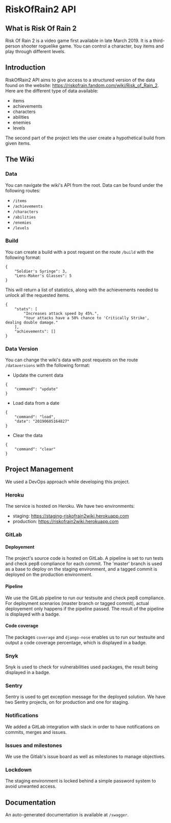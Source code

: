 # RiskOfRain2 API

## What is Risk Of Rain 2

Risk Of Rain 2 is a video game first available in late March 2019. It is a third-person shooter roguelike game. You can control a character, buy items and play through different levels.

## Introduction

RiskOfRain2 API aims to give access to a structured version of the data found on the website: https://riskofrain.fandom.com/wiki/Risk_of_Rain_2.
Here are the different type of data available:
- items
- achievements
- characters
- abilities
- enemies
- levels

The second part of the project lets the user create a hypothetical build from given items.

## The Wiki

### Data

You can navigate the wiki's API from the root.
Data can be found under the following routes:
- `/items`
- `/achievements`
- `/characters`
- `/abilities`
- `/enemies`
- `/levels`


### Build

You can create a build with a post request on the route `/build` 
with the following format:
```
{
    "Soldier's Syringe": 3,
    "Lens-Maker's Glasses": 5
}
```
This will return a list of statistics, along with the achievements needed to unlock all the requested items.
```
{
    "stats": [
        "Increases attack speed by 45%.",
        "Your attacks have a 50% chance to 'Critically Strike', dealing double damage."
    ],
    "achievements": []
}
```

### Data Version

You can change the wiki's data with post requests on the route `/dataversions` with the following format:
- Update the current data
```
{
    "command": "update"
}
```
- Load data from a date
```
{
    "command": "load",
    "date": "20190605164827"
}
```
- Clear the data
```
{
    "command": "clear"
}
```


## Project Management

We used a DevOps approach while developing this project.

### Heroku

The service is hosted on Heroku. We have two environments:
- staging: https://staging-riskofrain2wiki.herokuapp.com
- production: https://riskofrain2wiki.herokuapp.com

### GitLab

#### Deployement

The project's source code is hosted on GitLab. A pipeline is set to run tests and check pep8 compliance for each commit.
The 'master' branch is used as a base to deploy on the staging environment, and a tagged commit is deployed on the production environment.

#### Pipeline

We use the GitLab pipeline to run our testsuite and check pep8 compliance. For deployment scenarios (master branch or tagged commit), actual deployement only happens if the pipeline passed. The result of the pipeline is displayed with a badge.

#### Code coverage

The packages `coverage` and `django-nose` enables us to run our testsuite and output a code coverage percentage, which is displayed in a badge.

### Snyk

Snyk is used to check for vulnerabilities used packages, the result being displayed in a badge.

### Sentry

Sentry is used to get exception message for the deployed solution. We have two Sentry projects, on for production and one for staging.

### Notifications

We added a GitLab integration with slack in order to have notifications on commits, merges and issues.

### Issues and milestones

We use the Gitlab's issue board as well as milestones to manage objectives.

### Lockdown

The staging environment is locked behind a simple password system to avoid unwanted access.

## Documentation

An auto-generated documentation is available at `/swagger`.